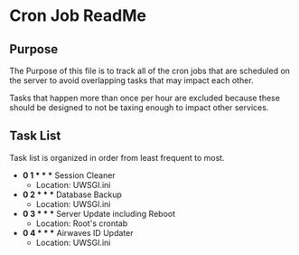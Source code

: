 Cron Job ReadMe
===============

Purpose
-------

The Purpose of this file is to track all of the cron jobs that are scheduled on
the server to avoid overlapping tasks that may impact each other. 

Tasks that happen more than once per hour are excluded because these should be
designed to not be taxing enough to impact other services.


Task List
---------

Task list is organized in order from least frequent to most.

* __0 1 * * *__ Session Cleaner
    * Location: UWSGI.ini
* __0 2 * * *__ Database Backup
    * Location: UWSGI.ini
* __0 3 * * *__ Server Update including Reboot
    * Location: Root's crontab
* __0 4 * * *__ Airwaves ID Updater
    * Location: UWSGI.ini